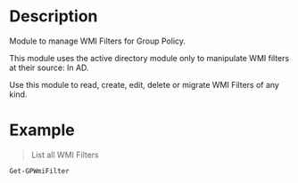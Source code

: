 ﻿# Description

Module to manage WMI Filters for Group Policy.

This module uses the active directory module only to manipulate WMI filters at their source: In AD.

Use this module to read, create, edit, delete or migrate WMI Filters of any kind.

# Example

> List all WMI Filters

```powershell
Get-GPWmiFilter
```
